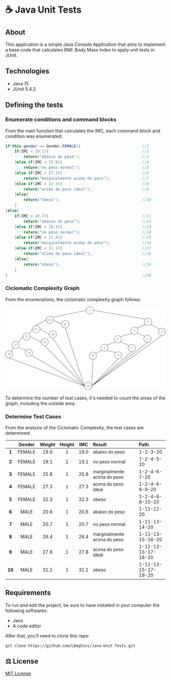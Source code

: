 # :coffee: Java Unit Tests

## About
This application is a simple Java Console Application that aims to implement a base code that calculates BMI: Body Mass Index to apply unit tests in JUnit.

## Technologies
- Java 15
- JUnit 5.4.2

## Defining the tests

### Enumerate conditions and command blocks
From the main function that calculates the IMC, each command block and condition was enumerated:

```java
if(this.gender == Gender.FEMALE){                           //1
    if(IMC < 19.1){                                         //2
        return("abaixo do peso");                           //3
    }else if(IMC < 25.8){                                   //4
        return("no peso normal");                           //5
    }else if(IMC < 27.3){                                   //6
        return("marginalmente acima do peso");              //7
    }else if(IMC < 32.3){                                   //8
        return("acima do peso ideal");                      //9
    }else{
        return("obeso");                                    //10
    }
}else{
    if(IMC < 20.7){                                         //11
        return("abaixo do peso");                           //12
    }else if(IMC < 26.4){                                   //13
        return("no peso normal");                           //14
    }else if(IMC < 27.8){                                   //15
        return("marginalmente acima do peso");              //16
    }else if(IMC < 31.1){                                   //17
        return("acima do peso ideal");                      //18
    }else{                                                  
        return("obeso");                                    //19
    }
}                                                           //20
```
### Ciclomatic Complexity Graph
From the enumerations, the ciclomatic complexity graph follows:

<img src="https://github.com/LBeghini/Java-Unit-Tests/blob/main/resources/IMC_Complexity.png" width='900px'>

To determine the number of test cases, it's needed to count the areas of the graph, including the outside area.

### Determine Test Cases
From the analysis of the Ciclomatic Complexity, the test cases are determined:

|             | Gender  | Weight   |  Height | IMC  | Result                      |Path                  |
|  :-------:  | :-----: | :-------:| :-----: |:---: | :-----                      | :-----               |
| **1**       | FEMALE  | 19.0     | 1       | 19.0 | abaixo do peso              | 1-2-3-20             |
| **2**       | FEMALE  | 19.1     | 1       | 19.1 | no peso normal              | 1-2-4-5-20           |
| **3**       | FEMALE  | 25.8     | 1       | 25.8 | marginalmente acima do peso | 1-2-4-6-7-20         |
| **4**       | FEMALE  | 27.3     | 1       | 27.3 | acima do peso ideal         | 1-2-4-6-8-9-20       |
| **5**       | FEMALE  | 32.3     | 1       | 32.3 | obeso                       | 1-2-4-6-8-10-20      |
| **6**       | MALE    | 20.6     | 1       | 20.6 | abaixo do peso              | 1-11-12-20           |
| **7**       | MALE    | 20.7     | 1       | 20.7 | no peso normal              | 1-11-13-14-20        |
| **8**       | MALE    | 26.4     | 1       | 26.4 | marginalmente acima do peso | 1-11-13-15-16-20     |
| **9**       | MALE    | 27.8     | 1       | 27.8 | acima do peso ideal         | 1-11-13-15-17-18-20  |
| **10**      | MALE    | 31.1     | 1       | 31.1 | obeso                       | 1-11-13-15-17-19-20  |

## Requirements
To run and edit the project, be sure to have installed in your computer the following softwares:
- Java
- A code editor

After that, you'll need to clone this repo:
```
git clone https://github.com/LBeghini/Java-Unit-Tests.git
```
## :balance_scale: License
[MIT License](https://github.com/LBeghini/Java-Unit-Tests/blob/main/LICENSE)
